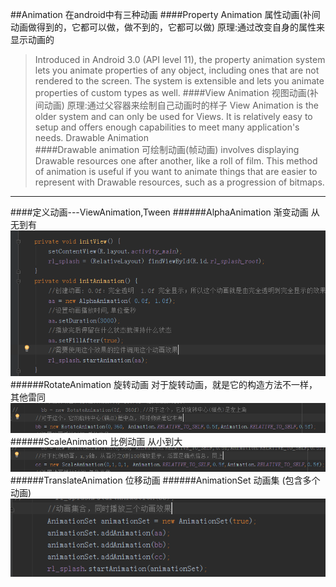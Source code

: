 ##Animation
	在android中有三种动画
####Property Animation 属性动画(补间动画做得到的，它都可以做，做不到的，它都可以做)
	原理:通过改变自身的属性来显示动画的
> Introduced in Android 3.0 (API level 11), the property animation system lets you animate properties of any object, including ones that are not rendered to the screen. The system is extensible and lets you animate properties of custom types as well.
####View Animation  视图动画(补间动画)
	原理:通过父容器来绘制自己动画时的样子
> View Animation is the older system and can only be used for Views. It is relatively easy to setup and offers enough capabilities to meet many application's needs.
> Drawable Animation	
####Drawable animation 可绘制动画(帧动画)
>  involves displaying Drawable resources one after another, like a roll of film. This method of animation is useful if you want to animate things that are easier to represent with Drawable resources, such as a progression of bitmaps.
_________________________________________

####定义动画---ViewAnimation,Tween
######AlphaAnimation 渐变动画 从无到有
![icon](01.png)
######RotateAnimation 旋转动画
	对于旋转动画，就是它的构造方法不一样，其他雷同
![icon](02.png)
######ScaleAnimation 比例动画 从小到大
![icon](03.png)
######TranslateAnimation 位移动画
######AnimationSet 动画集 (包含多个动画)
![](04.png)